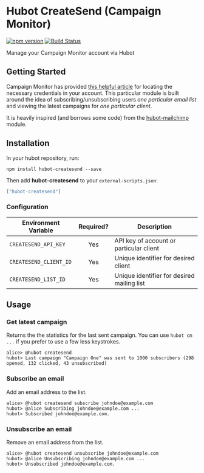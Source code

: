 # Hubot CreateSend (Campaign Monitor)

[![npm version](https://badge.fury.io/js/hubot-createsend.svg)](http://badge.fury.io/js/hubot-createsend) [![Build Status](https://app.travis-ci.com/stephenyeargin/hubot-createsend.png)](https://app.travis-ci.com/stephenyeargin/hubot-createsend)

Manage your Campaign Monitor account via Hubot

## Getting Started

Campaign Monitor has provided [this helpful article](http://help.campaignmonitor.com/topic.aspx?t=206) for locating the necessary credentials in your account. This particular module is built around the idea of subscribing/unsubscribing users _one particular email list_ and viewing the latest campaigns for _one particular client_.

It is heavily inspired (and borrows some code) from the [hubot-mailchimp](https://github.com/hubot-scripts/hubot-mailchimp) module.

## Installation

In your hubot repository, run:

`npm install hubot-createsend --save`

Then add **hubot-createsend** to your `external-scripts.json`:

```json
["hubot-createsend"]
```

### Configuration

| Environment Variable   | Required? | Description                             |
| ---------------------- | :-------: | ----------------------------------------|
| `CREATESEND_API_KEY`   | Yes       | API key of account or particular client |
| `CREATESEND_CLIENT_ID` | Yes       | Unique identifier for desired client
| `CREATESEND_LIST_ID`   | Yes       | Unique identifier for desired mailing list |

## Usage

### Get latest campaign

Returns the the statistics for the last sent campaign. You can use `hubot cm ...` if you prefer to use a few less keystrokes. 

```
alice> @hubot createsend
hubot> Last campaign "Campaign One" was sent to 1000 subscribers (298 opened, 132 clicked, 43 unsubscribed)
```

### Subscribe an email

Add an email address to the list.

```
alice> @hubot createsend subscribe johndoe@example.com
hubot> @alice Subscribing johndoe@example.com ...
hubot> Subscribed johndoe@example.com.
```

### Unsubscribe an email

Remove an email address from the list.

```
alice> @hubot createsend unsubscribe johndoe@example.com
hubot> @alice Unsubscribing johndoe@example.com ...
hubot> Unsubscribed johndoe@example.com.
```
